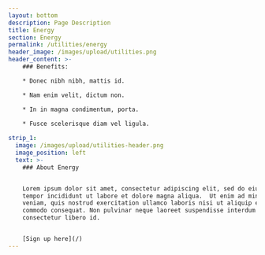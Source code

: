 ```yaml
---
layout: bottom
description: Page Description
title: Energy
section: Energy
permalink: /utilities/energy
header_image: /images/upload/utilities.png
header_content: >- 
    ### Benefits: 

    * Donec nibh nibh, mattis id.

    * Nam enim velit, dictum non.

    * In in magna condimentum, porta.

    * Fusce scelerisque diam vel ligula.
    
strip_1:
  image: /images/upload/utilities-header.png
  image_position: left
  text: >-
    ### About Energy


    Lorem ipsum dolor sit amet, consectetur adipiscing elit, sed do eiusmod
    tempor incididunt ut labore et dolore magna aliqua.  Ut enim ad minim
    veniam, quis nostrud exercitation ullamco laboris nisi ut aliquip ex ea
    commodo consequat. Non pulvinar neque laoreet suspendisse interdum
    consectetur libero id. 


    [Sign up here](/)
---
```


